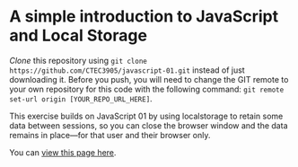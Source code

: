 # A simple introduction to JavaScript and Local Storage

*Clone* this repository using `git clone https://github.com/CTEC3905/javascript-01.git` instead of just downloading it. Before you push, you will need to change the GIT remote to your own repository for this code with the following command: `git remote set-url origin [YOUR_REPO_URL_HERE]`.

This exercise builds on JavaScript 01 by using localstorage to retain some data between sessions, so you can close the browser window and the data remains in place—for that user and their browser only.

You can [view this page here](https://ctec3905.github.io/javascript_02_localstorage.git).